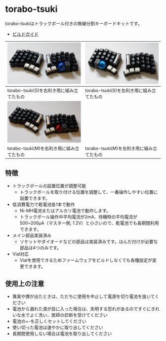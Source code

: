 # torabo-tsuki

torabo-tsukiはトラックボール付きの無線分割キーボードキットです。

* [ビルドガイド](build-guide.md)

| ![](img/main-right.jpg) | ![](img/main-left.jpg)|
|-|-|
|torabo-tsuki(S)を右利き用に組み立てたもの|torabo-tsuki(S)を左利き用に組み立てたもの|
| ![](img/main-m-right.jpg) | |
|torabo-tsuki(M)を右利き用に組み立てたもの|torabo-tsuki(M)を左利き用に組み立てたもの|

## 特徴

* トラックボールの設置位置が調整可能
  * トラックボールを取り付ける位置を調整して、一番操作しやすい位置に設置できます。
* 低消費電力で乾電池各1本で動作
  * Ni-MH電池またはアルカリ電池で動作します。
  * トラックボール操作中平均電流が2mA、待機時の平均電流が500~200μA（マスター側, 1.2V）と小さいので、乾電池でも長期間利用できます。
* メイン部品実装済み
  * ソケットやダイオードなどの部品は実装済みです。はんだ付けが必要な部品は4つのみです。
* Vial対応
  * Vialを使用できるためファームウェアをビルドしなくても各種設定が変更できます。

## 使用上の注意

* 異臭や煙が出たときは、ただちに使用を中止して電源を切り電池を抜いてください
* 電池から漏れた液が目に入った場合は、失明する恐れがあるのですぐにきれいな水でよく洗い、医師の診断を受けてください
* 電池の+-を正しくセットしてください
* 使い切った電池は速やかに取り出してください
* 長期間使用しない場合は電池を取り出してください
